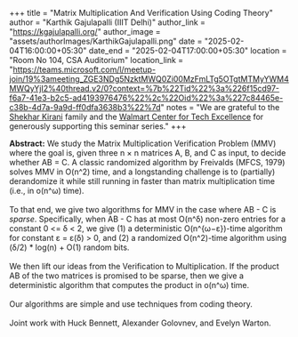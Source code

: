 +++
title = "Matrix Multiplication And Verification Using Coding Theory"
author = "Karthik Gajulapalli (IIIT Delhi)"
author_link = "https://kgajulapalli.org/"
author_image = "assets/authorImages/KarthikGajulapalli.png"
date = "2025-02-04T16:00:00+05:30"
date_end = "2025-02-04T17:00:00+05:30"
location = "Room No 104, CSA Auditorium"
location_link = "https://teams.microsoft.com/l/meetup-join/19%3ameeting_ZGE3NDg5NzktMWQ0Zi00MzFmLTg5OTgtMTMyYWM4MWQyYjI2%40thread.v2/0?context=%7b%22Tid%22%3a%226f15cd97-f6a7-41e3-b2c5-ad4193976476%22%2c%22Oid%22%3a%227c84465e-c38b-4d7a-9a9d-ff0dfa3638b3%22%7d"
notes = "We are grateful to the <a href = "https://www.accel.com/people/shekhar-kirani" target= "_blank">Shekhar Kirani</a> family and the <a href = "https://www.csa.iisc.ac.in/cfe-walmart/" target= "_blank">Walmart Center for Tech Excellence</a> for generously supporting this seminar series."
+++

<b>Abstract:</b>
We study the Matrix Multiplication Verification Problem (MMV) where the goal is, given three n × n matrices A, B, and C as input, to decide whether AB = C. A classic randomized algorithm by Freivalds (MFCS, 1979) solves MMV in O(n^2) time, and a longstanding challenge is to (partially) derandomize it while still running in faster than matrix multiplication time (i.e., in o(n^ω) time).
<br><br>
To that end, we give two algorithms for MMV in the case where AB - C is *sparse*. Specifically, when AB - C has at most O(n^δ) non-zero entries for a constant 0 <= δ < 2, we give (1) a deterministic O(n^{ω−ε})-time algorithm for constant ε = ε(δ) > 0, and (2) a randomized O(n^2)-time algorithm using (δ/2) * log(n) + O(1) random bits.
<br><br>
We then lift our ideas from the Verification to Multiplication. If the product AB of the two matrices is promised to be sparse, then we give a deterministic algorithm that computes the product in o(n^ω) time.
<br><br>
Our algorithms are simple and use techniques from coding theory.
<br><br>
Joint work with Huck Bennett, Alexander Golovnev, and Evelyn Warton.
